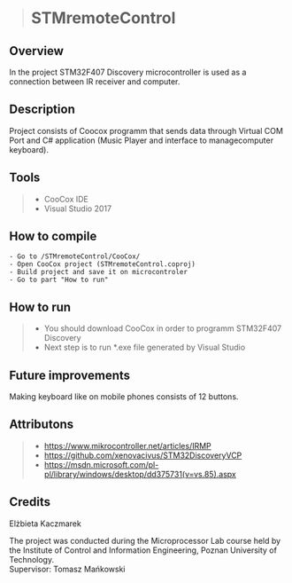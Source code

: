 ># STMremoteControl

Overview
----------
In the project STM32F407 Discovery microcontroller is used as a connection between IR receiver and computer.

Description
-------------
Project consists of Coocox programm that sends data through Virtual COM Port and C# application (Music Player and interface to managecomputer keyboard). 

Tools
-------
>- CooCox IDE 
>- Visual Studio 2017

How to compile
----------------
	- Go to /STMremoteControl/CooCox/
	- Open CooCox project (STMremoteControl.coproj)
	- Build project and save it on microcontroler
	- Go to part "How to run"

How to run
------------
>- You should download CooCox in order to programm STM32F407 Discovery
>- Next step is to run *.exe file generated by Visual Studio

Future improvements
---------------------
Making keyboard like on mobile phones consists of 12 buttons.

Attributons
-------------
>- https://www.mikrocontroller.net/articles/IRMP <br />
>- https://github.com/xenovacivus/STM32DiscoveryVCP
>- https://msdn.microsoft.com/pl-pl/library/windows/desktop/dd375731(v=vs.85).aspx

Credits
---------
Elżbieta Kaczmarek <br />

The project was conducted during the Microprocessor Lab course held by the Institute of Control and Information Engineering, Poznan University of Technology. <br />
Supervisor: Tomasz Mańkowski




